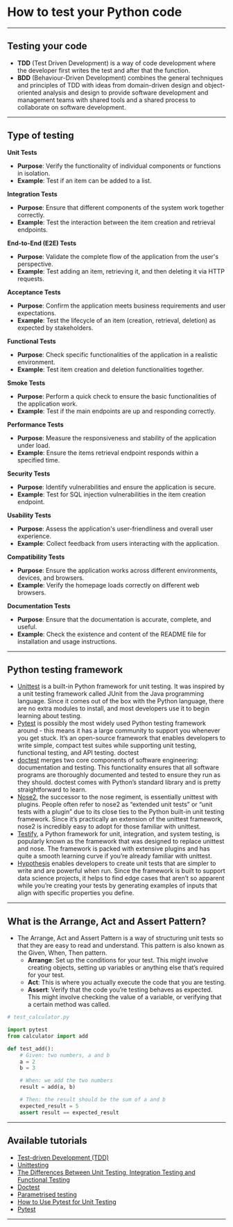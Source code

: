 # How to test your Python code
***

## Testing your code
- **TDD** (Test Driven Development) is a way of code development where the developer first writes the test and after that the function.
- **BDD** (Behaviour-Driven Development) combines the general techniques and principles of TDD with ideas from domain-driven design and object-oriented analysis and design to provide software development and management teams with shared tools and a shared process to collaborate on software development.
***

## Type of testing

**Unit Tests**
- **Purpose**: Verify the functionality of individual components or functions in isolation.
- **Example**: Test if an item can be added to a list.

**Integration Tests**
- **Purpose**: Ensure that different components of the system work together correctly.
- **Example**: Test the interaction between the item creation and retrieval endpoints.

**End-to-End (E2E) Tests**
- **Purpose**: Validate the complete flow of the application from the user's perspective.
- **Example**: Test adding an item, retrieving it, and then deleting it via HTTP requests.

**Acceptance Tests**
- **Purpose**: Confirm the application meets business requirements and user expectations.
- **Example**: Test the lifecycle of an item (creation, retrieval, deletion) as expected by stakeholders.

**Functional Tests**
- **Purpose**: Check specific functionalities of the application in a realistic environment.
- **Example**: Test item creation and deletion functionalities together.

**Smoke Tests**
- **Purpose**: Perform a quick check to ensure the basic functionalities of the application work.
- **Example**: Test if the main endpoints are up and responding correctly.

**Performance Tests**
- **Purpose**: Measure the responsiveness and stability of the application under load.
- **Example**: Ensure the items retrieval endpoint responds within a specified time.

**Security Tests**
- **Purpose**: Identify vulnerabilities and ensure the application is secure.
- **Example**: Test for SQL injection vulnerabilities in the item creation endpoint.

**Usability Tests**
- **Purpose**: Assess the application's user-friendliness and overall user experience.
- **Example**: Collect feedback from users interacting with the application.

**Compatibility Tests**
- **Purpose**: Ensure the application works across different environments, devices, and browsers.
- **Example**: Verify the homepage loads correctly on different web browsers.

**Documentation Tests**
- **Purpose**: Ensure that the documentation is accurate, complete, and useful.
- **Example**: Check the existence and content of the README file for installation and usage instructions.
***

## Python testing framework
- [Unittest](https://docs.python.org/3/library/unittest.html) is a built-in Python framework for unit testing. It was inspired by a unit testing framework called JUnit from the Java programming language. Since it comes out of the box with the Python language, there are no extra modules to install, and most developers use it to begin learning about testing.
- [Pytest](https://docs.pytest.org/en/7.3.x/) is possibly the most widely used Python testing framework around - this means it has a large community to support you whenever you get stuck. It’s an open-source framework that enables developers to write simple, compact test suites while supporting unit testing, functional testing, and API testing.
doctest
- [doctest](https://docs.python.org/3/library/doctest.html) merges two core components of software engineering: documentation and testing. This functionality ensures that all software programs are thoroughly documented and tested to ensure they run as they should. doctest comes with Python’s standard library and is pretty straightforward to learn.
- [Nose2](https://docs.nose2.io/en/latest/), the successor to the nose regiment,  is essentially unittest with plugins. People often refer to nose2 as “extended unit tests” or “unit tests with a plugin” due to its close ties to the Python built-in unit testing framework. Since it’s practically an extension of the unittest framework, nose2 is incredibly easy to adopt for those familiar with unittest.
- [Testify](https://github.com/Yelp/Testify), a Python framework for unit, integration, and system testing, is popularly known as the framework that was designed to replace unittest and nose. The framework is packed with extensive plugins and has quite a smooth learning curve if you’re already familiar with unittest.
- [Hypothesis](https://hypothesis.readthedocs.io/en/latest/) enables developers to create unit tests that are simpler to write and are powerful when run. Since the framework is built to support data science projects, it helps to find edge cases that aren’t so apparent while you’re creating your tests by generating examples of inputs that align with specific properties you define.
***


## What is the Arrange, Act and Assert Pattern?
- The Arrange, Act and Assert Pattern is a way of structuring unit tests so that they are easy to read and understand. This pattern is also known as the Given, When, Then pattern.
    - **Arrange**: Set up the conditions for your test. This might involve creating objects, setting up variables or anything else that’s required for your test.
    - **Act**: This is where you actually execute the code that you are testing.
    - **Assert**: Verify that the code you’re testing behaves as expected. This might involve checking the value of a variable, or verifying that a certain method was called.
```python
# test_calculator.py

import pytest
from calculator import add

def test_add():
    # Given: two numbers, a and b
    a = 2
    b = 3

    # When: we add the two numbers
    result = add(a, b)

    # Then: the result should be the sum of a and b
    expected_result = 5
    assert result == expected_result

```
***

## Available tutorials
- [Test-driven Development (TDD)](https://github.com/kyaiooiayk/Python-Programming/tree/main/tutorials/Testing/Test-driven%20Development%20(TDD))
- [Unittesting](https://github.com/kyaiooiayk/Python-Programming/tree/main/tutorials/Testing/Unittesting)
- [The Differences Between Unit Testing, Integration Testing and Functional Testing](https://www.softwaretestinghelp.com/the-difference-between-unit-integration-and-functional-testing/)
- [Doctest](https://github.com/kyaiooiayk/Python-Programming/tree/main/tutorials/Testing/Doctest)
- [Parametrised testing](https://github.com/kyaiooiayk/Python-Programming/tree/main/tutorials/Testing/parametrised_testing)
- [How to Use Pytest for Unit Testing](https://www.datacamp.com/tutorial/pytest-tutorial-a-hands-on-guide-to-unit-testing)
- [Pytest](https://github.com/kyaiooiayk/Python-Programming/tree/main/tutorials/Testing/pytest)
***
